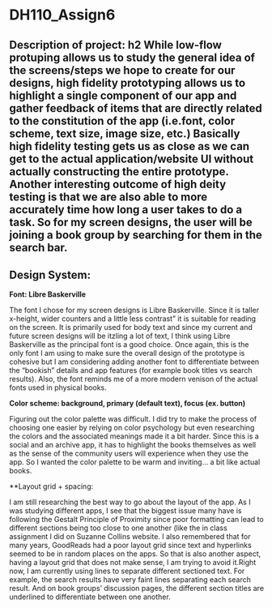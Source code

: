 # DH110_Assign6

<h2>Description of project: </>h2
While low-flow protuping allows us to study the general idea  of the screens/steps we hope to create for our designs, high fidelity prototyping allows us to highlight a single component of our app and gather feedback of items that are directly related to the constitution of the app (i.e.font, color scheme, text size, image size, etc.) Basically high fidelity testing gets us as close as we can get to the actual application/website UI without actually constructing the entire prototype. Another interesting outcome of high deity testing is that we are also able to more accurately time how long a user takes to do a task. So for my screen designs, the user will be joining a book group by searching for them in the search bar.


<h2>Design System:</h2>

**Font: Libre Baskerville**
<p>The font I chose for my screen designs is Libre Baskerville. Since it is taller x-height, wider counters and a little less contrast”  it is suitable for reading on the screen. It is primarily used for body text and since my current and future screen designs will be itzling a lot of text, I think using Libre Baskerville as the principal font is a good choice. Once again,  this is the only font I am using to make sure the overall design of the prototype is cohesive but I am considering adding another font to differentiate between the “bookish” details and app features (for example book titles vs search results). Also, the font reminds me of a more modern venison of the actual fonts used in physical books.</p>

**Color scheme: background, primary (default text), focus (ex. button)**
<p>Figuring out the color palette was difficult. I did try to make the process of choosing one easier by relying on color psychology but even researching the colors and the associated meanings made it a bit harder. Since this is a social and an archive app, it has to highlight the books themselves as well as the sense of the community users will experience when they use the app. So I wanted the color palette to be warm and inviting… a bit like actual books.  

**Layout grid + spacing:
<p>I am still researching the best way to go about the layout of the app. As I was studying different apps, I see that the biggest issue many have is following the Gestalt Principle of Proximity since poor formatting can lead to different sections being too close to one another (like the in class assignment I did on Suzanne Collins website. I also remembered that for many years, GoodReads had a poor layout grid since text and hyperlinks seemed to be in random places on the apps. So that is also another aspect, having a layout grid that does not make sense, I am trying to avoid it.Right now, I am currently using lines to separate different sectioned text. For example, the search results have very faint lines separating each search result. And on book groups’ discussion pages, the different section titles are underlined to differentiate between one another. </p>

